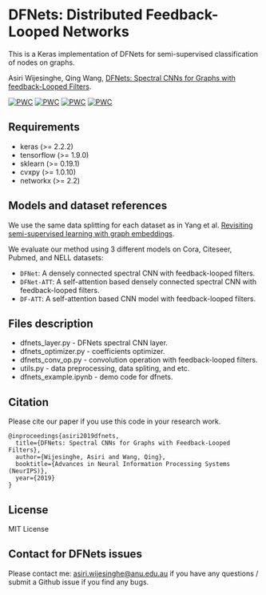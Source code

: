 # DFNets: Distributed Feedback-Looped Networks

This is a Keras implementation of DFNets for semi-supervised classification of nodes on graphs.

Asiri Wijesinghe, Qing Wang, [DFNets: Spectral CNNs for Graphs with feedback-Looped Filters](https://arxiv.org/abs/1910.10866).

[![PWC](https://img.shields.io/endpoint.svg?url=https://paperswithcode.com/badge/dfnets-spectral-cnns-for-graphs-with-feedback/node-classification-on-nell)](https://paperswithcode.com/sota/node-classification-on-nell?p=dfnets-spectral-cnns-for-graphs-with-feedback) [![PWC](https://img.shields.io/endpoint.svg?url=https://paperswithcode.com/badge/dfnets-spectral-cnns-for-graphs-with-feedback/node-classification-on-pubmed)](https://paperswithcode.com/sota/node-classification-on-pubmed?p=dfnets-spectral-cnns-for-graphs-with-feedback) [![PWC](https://img.shields.io/endpoint.svg?url=https://paperswithcode.com/badge/dfnets-spectral-cnns-for-graphs-with-feedback/node-classification-on-cora)](https://paperswithcode.com/sota/node-classification-on-cora?p=dfnets-spectral-cnns-for-graphs-with-feedback) [![PWC](https://img.shields.io/endpoint.svg?url=https://paperswithcode.com/badge/dfnets-spectral-cnns-for-graphs-with-feedback/node-classification-on-citeseer)](https://paperswithcode.com/sota/node-classification-on-citeseer?p=dfnets-spectral-cnns-for-graphs-with-feedback)

## Requirements

* keras (>= 2.2.2)
* tensorflow (>= 1.9.0)
* sklearn (>= 0.19.1)
* cvxpy (>= 1.0.10)
* networkx (>= 2.2)

## Models and dataset references

We use the same data splitting for each dataset as in Yang et al. [Revisiting semi-supervised learning with graph embeddings](https://arxiv.org/pdf/1603.08861.pdf).

We evaluate our method using 3 different models on Cora, Citeseer, Pubmed, and NELL datasets:

* `DFNet`: A densely connected spectral CNN with feedback-looped filters.
* `DFNet-ATT`:  A self-attention based densely connected spectral CNN with feedback-looped filters.
* `DF-ATT`: A self-attention based CNN model with feedback-looped filters.

## Files description

* dfnets_layer.py - DFNets spectral CNN layer.
* dfnets_optimizer.py - coefficients optimizer.
* dfnets_conv_op.py - convolution operation with feedback-looped filters.
* utils.py - data preprocessing, data spliting, and etc.
* dfnets_example.ipynb - demo code for dfnets.

## Citation

Please cite our paper if you use this code in your research work.

```
@inproceedings{asiri2019dfnets,
  title={DFNets: Spectral CNNs for Graphs with Feedback-Looped Filters}, 
  author={Wijesinghe, Asiri and Wang, Qing}, 
  booktitle={Advances in Neural Information Processing Systems (NeurIPS)},
  year={2019}
}
```

## License

MIT License

## Contact for DFNets issues
Please contact me: asiri.wijesinghe@anu.edu.au if you have any questions / submit a Github issue if you find any bugs.
